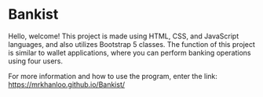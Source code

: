 # Bankist
Hello, welcome! 
This project is made using HTML, CSS, and JavaScript languages, and also utilizes Bootstrap 5 classes. 
The function of this project is similar to wallet applications, where you can perform banking operations using four users.

For more information and how to use the program, enter the link: https://mrkhanloo.github.io/Bankist/
